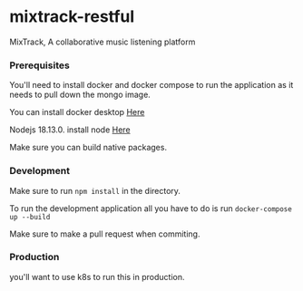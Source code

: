 # mixtrack-restful
MixTrack, A collaborative music listening platform

### Prerequisites

You'll need to install docker and docker compose to run the application as it needs to pull down the mongo image.

You can install docker desktop [Here](https://www.docker.com/products/docker-desktop)

Nodejs 18.13.0. install node [Here](https://nodejs.org/en/download/)

Make sure you can build native packages.

### Development

Make sure to run `npm install` in the directory.

To run the development application all you have to do is run `docker-compose up --build`

Make sure to make a pull request when commiting.

### Production

you'll want to use k8s to run this in production.